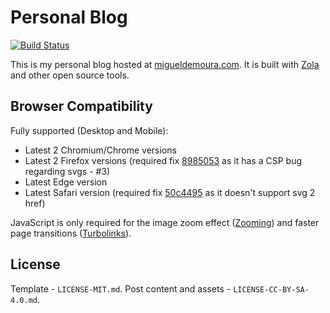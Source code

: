 # Personal Blog

[![Build Status](https://github.com/migueldemoura/migueldemoura.com/workflows/build/badge.svg)](https://github.com/migueldemoura/migueldemoura.com/actions)

This is my personal blog hosted at [migueldemoura.com]. It is built with [Zola] and other open source tools.

## Browser Compatibility

Fully supported (Desktop and Mobile):

- Latest 2 Chromium/Chrome versions
- Latest 2 Firefox versions (required fix [8985053] as it has a CSP bug regarding svgs - #3)
- Latest Edge version
- Latest Safari version (required fix [50c4495] as it doesn't support svg 2 href)

JavaScript is only required for the image zoom effect ([Zooming](https://github.com/kingdido999/zooming)) and faster page transitions ([Turbolinks](https://github.com/turbolinks/turbolinks)).

## License

Template - `LICENSE-MIT.md`.
Post content and assets - `LICENSE-CC-BY-SA-4.0.md`.

   [Zola]: <https://github.com/getzola/zola>
   [migueldemoura.com]: <https://migueldemoura.com/>
   [8985053]: <https://github.com/migueldemoura/migueldemoura.com/commit/8985053b148392280c98040923b2ea497b10bc70>
   [50c4495]: <https://github.com/migueldemoura/migueldemoura.com/commit/50c4495ef31b8f5febf23f011a8fa95984804f9f>
